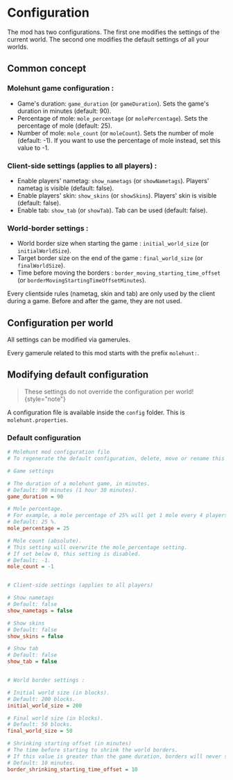 # Configuration

The mod has two configurations.
The first one modifies the settings of the current world.
The second one modifies the default settings of all your worlds.

## Common concept

### Molehunt game configuration :
- Game's duration: `game_duration` (or `gameDuration`). 
Sets the game's duration in minutes (default: 90).
- Percentage of mole: `mole_percentage` (or `molePercentage`).
Sets the percentage of mole (default: 25).
- Number of mole: `mole_count` (or `moleCount`). 
Sets the number of mole (default: -1).
If you want to use the percentage of mole instead, set this value to -1.

### Client-side settings (applies to all players) :
- Enable players' nametag: `show_nametags` (or `showNametags`).
Players' nametag is visible (default: false).
- Enable players' skin: `show_skins` (or `showSkins`).
Players' skin is visible (default: false).
- Enable tab: `show_tab` (or `showTab`).
Tab can be used (default: false).

### World-border settings :
- World border size when starting the game : `initial_world_size` (or `initialWorldSize`).
- Target border size on the end of the game : `final_world_size` (or `finalWorldSize`).
- Time before moving the borders : `border_moving_starting_time_offset` (or `borderMovingStartingTimeOffsetMinutes`).

Every clientside rules (nametag, skin and tab) are only used by the client during a game.
Before and after the game, they are not used.

## Configuration per world

All settings can be modified via gamerules.

Every gamerule related to this mod starts with the prefix `molehunt:`.

## Modifying default configuration

> These settings do not override the configuration per world! 
{style="note"}

A configuration file is available inside the `config` folder.
This is `molehunt.properties`.

### Default configuration

```ini
# Molehunt mod configuration file
# To regenerate the default configuration, delete, move or rename this file.

# Game settings

# The duration of a molehunt game, in minutes.
# Default: 90 minutes (1 hour 30 minutes).
game_duration = 90

# Mole percentage.
# For example, a mole percentage of 25% will get 1 mole every 4 players.
# Default: 25 %.
mole_percentage = 25

# Mole count (absolute).
# This setting will overwrite the mole_percentage setting.
# If set below 0, this setting is disabled.
# Default: -1.
mole_count = -1


# Client-side settings (applies to all players)

# Show nametags
# Default: false
show_nametags = false

# Show skins
# Default: false
show_skins = false

# Show tab
# Default: false
show_tab = false


# World border settings :

# Initial world size (in blocks).
# Default: 200 blocks.
initial_world_size = 200

# Final world size (in blocks).
# Default: 50 blocks.
final_world_size = 50

# Shrinking starting offset (in minutes)
# The time before starting to shrink the world borders.
# If this value is greater than the game duration, borders will never shrink.
# Default: 10 minutes.
border_shrinking_starting_time_offset = 10
```
